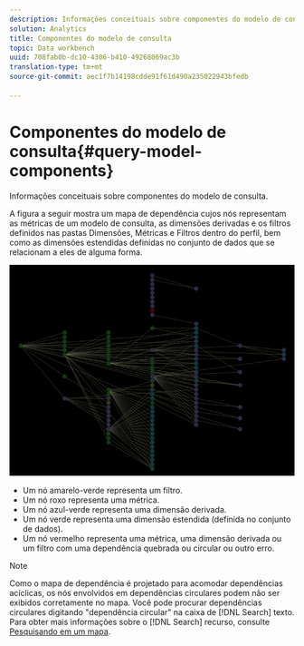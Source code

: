 ```yaml
---
description: Informações conceituais sobre componentes do modelo de consulta.
solution: Analytics
title: Componentes do modelo de consulta
topic: Data workbench
uuid: 708fab0b-dc10-4306-b410-49268069ac3b
translation-type: tm+mt
source-git-commit: aec1f7b14198cdde91f61d490a235022943bfedb

---
```



# Componentes do modelo de consulta{#query-model-components}

Informações conceituais sobre componentes do modelo de consulta.

A figura a seguir mostra um mapa de dependência cujos nós representam as métricas de um modelo de consulta, as dimensões derivadas e os filtros definidos nas pastas Dimensões, Métricas e Filtros dentro do perfil, bem como as dimensões estendidas definidas no conjunto de dados que se relacionam a eles de alguma forma.

![](assets/vis_DependencyMap_QueryModel.png)

* Um nó amarelo-verde representa um filtro.
* Um nó roxo representa uma métrica.
* Um nó azul-verde representa uma dimensão derivada.
* Um nó verde representa uma dimensão estendida (definida no conjunto de dados).
* Um nó vermelho representa uma métrica, uma dimensão derivada ou um filtro com uma dependência quebrada ou circular ou outro erro.

>[!NOTE]
>
>Como o mapa de dependência é projetado para acomodar dependências acíclicas, os nós envolvidos em dependências circulares podem não ser exibidos corretamente no mapa. Você pode procurar dependências circulares digitando &quot;dependência circular&quot; na caixa de [!DNL Search] texto. Para obter mais informações sobre o [!DNL Search] recurso, consulte [Pesquisando em um mapa](../../../../../home/c-get-started/c-admin-intrf/c-dataset-mgrs/c-dep-maps/t-srch-map.md#task-a1e7065a538d46c78a7d28676d880dfb).

